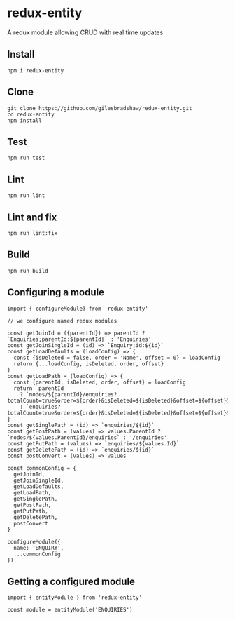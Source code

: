 # redux-entity

A redux module allowing CRUD with real time updates

## Install

````
npm i redux-entity
````

## Clone

````
git clone https://github.com/gilesbradshaw/redux-entity.git
cd redux-entity
npm install
````

## Test

````
npm run test
````

## Lint

````
npm run lint
````

## Lint and fix

````
npm run lint:fix
````

## Build

````
npm run build
````

## Configuring a module

````
import { configureModule} from 'redux-entity'

// we configure named redux modules

const getJoinId = ({parentId}) => parentId ? `Enquiries;parentId:${parentId}` : 'Enquiries'
const getJoinSingleId = (id) => `Enquiry;id:${id}`
const getLoadDefaults = (loadConfig) => {
  const {isDeleted = false, order = 'Name', offset = 0} = loadConfig
  return {...loadConfig, isDeleted, order, offset}
}
const getLoadPath = (loadConfig) => {
  const {parentId, isDeleted, order, offset} = loadConfig
  return  parentId 
    ? `nodes/${parentId}/enquiries?totalCount=true&order=${order}&isDeleted=${isDeleted}&offset=${offset}&limit=20` 
    : `enquiries?totalCount=true&order=${order}&isDeleted=${isDeleted}&offset=${offset}&limit=20`
}
const getSinglePath = (id) => `enquiries/${id}`
const getPostPath = (values) => values.ParentId ? `nodes/${values.ParentId}/enquiries` : '/enquiries'
const getPutPath = (values) => `enquiries/${values.Id}`
const getDeletePath = (id) => `enquiries/${id}`
const postConvert = (values) => values

const commonConfig = {
  getJoinId,
  getJoinSingleId,
  getLoadDefaults,
  getLoadPath,
  getSinglePath,
  getPostPath,
  getPutPath,
  getDeletePath,
  postConvert
} 

configureModule({
  name: 'ENQUIRY',
  ...commonConfig
})
````

## Getting a configured module

````
import { entityModule } from 'redux-entity'

const module = entityModule('ENQUIRIES')
````
    